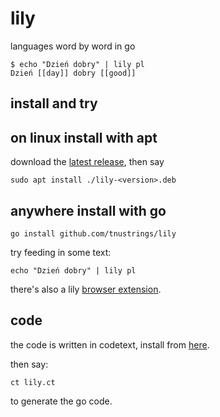 # lily

languages word by word in go

```
$ echo "Dzień dobry" | lily pl
Dzień [[day]] dobry [[good]]
```

## install and try

## on linux install with apt

download the [latest
release](https://github.com/tnustrings/lily/releases), then say

```
sudo apt install ./lily-<version>.deb
```

## anywhere install with go

```
go install github.com/tnustrings/lily
```

try feeding in some text:

```
echo "Dzień dobry" | lily pl
```

there's also a lily [browser
extension](https://chromewebstore.google.com/detail/tagid-with-google-dict/aacfmkdpcdadjcpohbjfcddomedmfdai).

## code

the code is written in codetext, install from
[here](https://github.com/tnustrings/codetext).

then say:

```
ct lily.ct
```

to generate the go code.